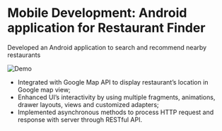 # Mobile Development: Android application for Restaurant Finder

Developed an Android application to search and recommend nearby restaurants

![Demo](/app/src/main/res/drawable/demo.gif)

 * Integrated with Google Map API to display restaurant’s location in Google map view;
 * Enhanced UI’s interactivity by using multiple fragments, animations, drawer layouts, views and customized adapters;
 * Implemented asynchronous methods to process HTTP request and response with server through RESTful API.